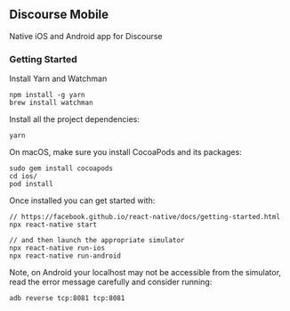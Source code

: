 ## Discourse Mobile

Native iOS and Android app for Discourse

### Getting Started

Install Yarn and Watchman

```
npm install -g yarn
brew install watchman
```

Install all the project dependencies:

```
yarn
```

On macOS, make sure you install CocoaPods and its packages:

```
sudo gem install cocoapods
cd ios/
pod install
```

Once installed you can get started with:

```
// https://facebook.github.io/react-native/docs/getting-started.html
npx react-native start

// and then launch the appropriate simulator
npx react-native run-ios
npx react-native run-android
```

Note, on Android your localhost may not be accessible from the simulator, read the error message carefully and consider running:

```
adb reverse tcp:8081 tcp:8081
```
